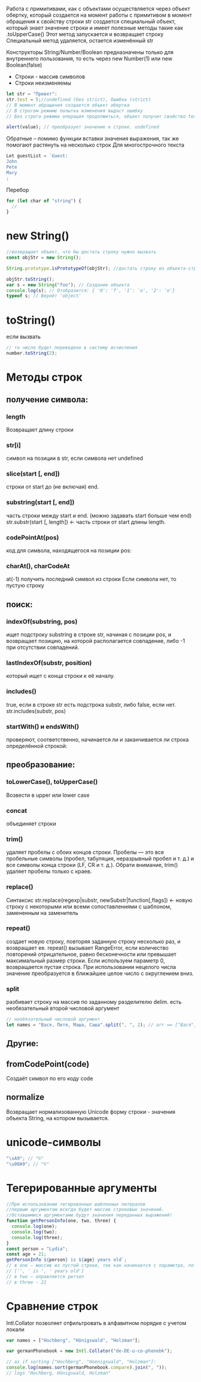 Работа с примитивами, как с объектами осуществляется через объект обертку, который создается на момент работы с примитивом
в момент обращения к свойству строки str создается специальный объект, который знает значение строки и имеет полезные методы такие как .toUpperCase()
Этот метод запускается и возвращает строку
Специальный метод удаляется, остается изменённый str

Конструкторы String/Number/Boolean предназначены только для внутреннего пользования, то есть через new Number(1) или new Boolean(false)

- Строки - массив символов
- Строки неизменяемы

```js
let str = "Привет":
str.test = 5;//undefined (без strict), Ошибка (strict)
// В момент обращения создается объект обертка
// В строгом режиме попытка изменения выдаст ошибку
// Без строго режима операция продолжиться, объект получит свойство test, но после этого оно удаляется

```

```js
alert(value); // преобразует значение к строке. undefined
```

Обратные – помимо функции вставки значения выражения, так же помогают растянуть на несколько строк
Для многострочного текста

```js
Let guestList = `Guest:
John
Pete
Mary
;
```

Перебор

```js
for (let char of "string") {
  //
}
```

# new String()

```js
//возвращает объект, что бы достать строку нужно вызвать
const objStr = new String();

String.prototype.isPrototypeOf(objStr); //достать строку из объекта-строки

objStr.toString();
var s = new String("foo"); // Создание объекта
console.log(s); // Отобразится: { '0': 'f', '1': 'o', '2': 'o'}
typeof s; // Вернёт 'object'
```

# toString()

если вызвать

```js
// то число будет переведено в систему исчисления
number.toString(2);
```

<!-- Методы строк ---------------------------------------------------------------------------------------------------------------------------->

# Методы строк

<!-- получение символа -->

## получение символа:

### length

Возвращает длину строки

### str[i]

символ на позиции в str, если символа нет undefined

### slice(start [, end])

строки от start до (не включая) end.

### substring(start [, end])

часть строки между start и end. (можно задавать start больше чем end) str.substr(start [, length]) ← часть строки от start длины length.

### codePointAt(pos)

код для символа, находящегося на позиции pos:

### charAt(), charCodeAt

at(-1) получить последний символ из строки
Если символа нет, то пустую строку

<!-- Поиск -->

## поиск:

### indexOf(substring, pos)

ищет подстроку substring в строке str, начиная с позиции pos, и возвращает позицию, на которой располагается совпадение, либо -1 при отсутствии совпадений.

### lastIndexOf(substr, position)

который ищет с конца строки к её началу.

### includes()

true, если в строке str есть подстрока substr, либо false, если нет. str.includes(substr, pos)

### startWith() и endsWith()

проверяют, соответственно, начинается ли и заканчивается ли строка определённой строкой:

## преобразование:

### toLowerCase(), toUpperCase()

Возвести в upper или lower case

### concat

объединяет строки

### trim()

удаляет пробелы с обоих концов строки. Пробелы — это все пробельные символы (пробел, табуляция, неразрывный пробел и т. д.) и все символы конца строки (LF, CR и т. д.). Обрати внимание, trim() удаляет пробелы только с краев.

### replace()

Синтаксис str.replace(regexp|substr, newSubstr|function[,flags]) ← новую строку с некоторыми или всеми сопоставлениями с шаблоном, замененным на заменитель

### repeat()

создает новую строку, повторяя заданную строку несколько раз, и возвращает ее. repeat() вызывает RangeError, если количество повторений отрицательное, равно бесконечности или превышает максимальный размер строки. Если используем параметр 0, возвращается пустая строка. При использовании нецелого числа значение преобразуется в ближайшее целое число с округлением вниз.

### split

разбивает строку на массив по заданному разделителю delim. есть необязательный второй числовой аргумент

```js
// необязательный числовой аргумент
let names = "Вася, Петя, Маша, Саша".split(", ", 2); // arr == ["Вася", "Петя"]
```

## Другие:

## fromCodePoint(code)

Создаёт символ по его коду code

## normalize

Возвращает нормализованную Unicode форму строки - значения объекта String, на котором вызывается.

<!-- unicode-символы ------------------------------------------------------------------------------------------------------------------------->

# unicode-символы

```js
"\xA9"; // "©"
"\u00A9"; // "©"
```

<!-- Тегерированные аргументы ---------------------------------------------------------------------------------------------------------------->

# Тегерированные аргументы

```js
//При использовании тегированных шаблонных литералов
//первым аргументом всегда будет массив строковых значений.
//Оставшимися аргументами будут значения переданных выражений!
function getPersonInfo(one, two, three) {
  console.log(one);
  console.log(two);
  console.log(three);
}
const person = "Lydia";
const age = 21;
getPersonInfo`${person} is ${age} years old`;
// в one – массив из пустой строки, так как начинается с параметра, потом " is "", потом разделенный строкой " years old"
// ['', ' is ', ' years old']
// в two – оправляется person
// в three - 21
```

# Сравнение строк

Intl.Collator позволяет отфильтровать в алфавитном порядке с учетом локали

```js
var names = ["Hochberg", "Hönigswald", "Holzman"];

var germanPhonebook = new Intl.Collator("de-DE-u-co-phonebk");

// as if sorting ["Hochberg", "Hoenigswald", "Holzman"]:
console.log(names.sort(germanPhonebook.compare).join(", "));
// logs "Hochberg, Hönigswald, Holzman"
```
